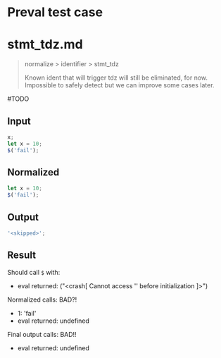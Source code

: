 # Preval test case

# stmt_tdz.md

> normalize > identifier > stmt_tdz
>
> Known ident that will trigger tdz will still be eliminated, for now. Impossible to safely detect but we can improve some cases later.

#TODO

## Input

`````js filename=intro
x;
let x = 10;
$('fail');
`````

## Normalized

`````js filename=intro
let x = 10;
$('fail');
`````

## Output

`````js filename=intro
'<skipped>';
`````

## Result

Should call `$` with:
 - eval returned: ("<crash[ Cannot access '<ref>' before initialization ]>")

Normalized calls: BAD?!
 - 1: 'fail'
 - eval returned: undefined

Final output calls: BAD!!
 - eval returned: undefined
